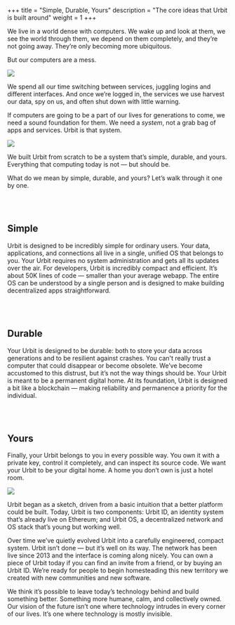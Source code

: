 +++
title = "Simple, Durable, Yours"
description = "The core ideas that Urbit is built around"
weight = 1
+++

We live in a world dense with computers. We wake up and look at them, we see the world through them, we depend on them completely, and they’re not going away. They’re only becoming more ubiquitous.

But our computers are a mess.


<img class="b—black ba mv5" src="https://media.urbit.org/site/understanding-urbit/simple-durable-yours/simple-durable-yours-notifications.svg">


We spend all our time switching between services, juggling logins and different interfaces. And once we’re logged in, the services we use harvest our data, spy on us, and often shut down with little warning.

If computers are going to be a part of our lives for generations to come, we need a sound foundation for them. We need a _system_, not a grab bag of apps and services. Urbit is that system.

<img class="b—black ba mv5" src="https://media.urbit.org/site/understanding-urbit/simple-durable-yours/simple-durable-yours-rock%402x.png">

We built Urbit from scratch to be a system that’s simple, durable, and yours. Everything that computing today is not — but should be.

What do we mean by simple, durable, and yours? Let’s walk through it one by one.

<br /><br />

## Simple

Urbit is designed to be incredibly simple for ordinary users. Your data, applications, and connections all live in a single, unified OS that belongs to you. Your Urbit requires no system administration and gets all its updates over the air. For developers, Urbit is incredibly compact and efficient. It’s about 50K lines of code — smaller than your average webapp. The entire OS can be understood by a single person and is designed to make building decentralized apps straightforward.

<br /><br />

## Durable

Your Urbit is designed to be durable: both to store your data across generations and to be resilient against crashes. You can't really trust a computer that could disappear or become obsolete. We’ve become accustomed to this distrust, but it’s not the way things should be. Your Urbit is meant to be a permanent digital home. At its foundation, Urbit is designed a bit like a blockchain — making reliability and permanence a priority for the individual.

<br /><br />

## Yours

Finally, your Urbit belongs to you in every possible way. You own it with a private key, control it completely, and can inspect its source code. We want your Urbit to be your digital home. A home you don’t own is just a hotel room.

<img class="b—black ba mv5" src="https://media.urbit.org/site/understanding-urbit/simple-durable-yours/simple-durable-yours-evolution.svg">

Urbit began as a sketch, driven from a basic intuition that a better platform could be built. Today, Urbit is two components: Urbit ID, an identity system that’s already live on Ethereum; and Urbit OS, a decentralized network and OS stack that’s young but working well.

Over time we’ve quietly evolved Urbit into a carefully engineered, compact system. Urbit isn’t done — but it’s well on its way. The network has been live since 2013 and the interface is coming along nicely. You can own a piece of Urbit today if you can find an invite from a friend, or by buying an Urbit ID. We’re ready for people to begin homesteading this new territory we created with new communities and new software.

We think it’s possible to leave today’s technology behind and build something better. Something more humane, calm, and collectively owned. Our vision of the future isn’t one where technology intrudes in every corner of our lives. It’s one where technology is mostly invisible.
